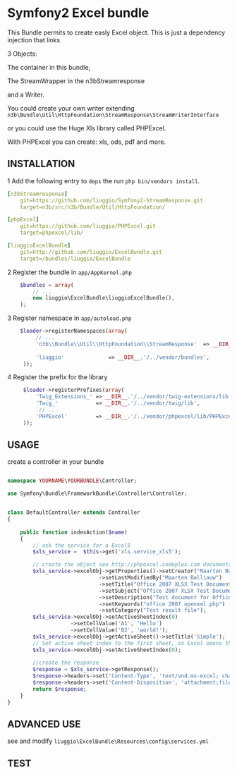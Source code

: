 Symfony2 Excel bundle
============
This Bundle permits to create easly Excel object.
This is just a dependency injection that links

3 Objects:

The container in this bundle, 

The StreamWrapper in the n3bStreamresponse

and a Writer.
 
You could create your own writer extending  ``n3b\Bundle\Util\HttpFoundation\StreamResponse\StreamWriterInterface``

or you could use the Huge Xls library called PHPExcel.

With PHPExcel you can create: xls, ods, pdf and more.



## INSTALLATION

1 Add the following entry to ``deps`` the run ``php bin/vendors install``.

``` yaml 
[n3bStreamresponse]
    git=https://github.com/liuggio/Symfony2-StreamResponse.git
	target=n3b/src/n3b/Bundle/Util/HttpFoundation/

[phpExcel]
    git=https://github.com/liuggio/PHPExcel.git
	target=phpexcel/lib/

[liuggioExcelBundle]
    git=http://github.com/liuggio/ExcelBundle.git
    target=/bundles/liuggio/ExcelBundle
```

2 Register the bundle in ``app/AppKernel.php``

``` php
    $bundles = array(
        // ...
        new liuggio\ExcelBundle\liuggioExcelBundle(),
    );
```

3  Register namespace in ``app/autoload.php``

``` php
    $loader->registerNamespaces(array(
         // ...
         'n3b\\Bundle\\Util\\HttpFoundation\\StreamResponse'  => __DIR__.'/../vendor/n3b/src',
         
         'liuggio'              => __DIR__.'/../vendor/bundles',
     ));
```


4  Register the prefix for the library

``` php
     $loader->registerPrefixes(array(
         'Twig_Extensions_' => __DIR__.'/../vendor/twig-extensions/lib',
         'Twig_'            => __DIR__.'/../vendor/twig/lib',
          // ...
         'PHPExcel'         => __DIR__.'/../vendor/phpexcel/lib/PHPExcel/Classes',
     ));
```

## USAGE

create a controller in your bundle


``` php

namespace YOURNAME\YOURBUNDLE\Controller;

use Symfony\Bundle\FrameworkBundle\Controller\Controller;


class DefaultController extends Controller
{
    
    public function indexAction($name)
    {
        // ask the service for a Excel5
        $xls_service =  $this->get('xls.service_xls5');

        // create the object see http://phpexcel.codeplex.com documentation
        $xls_service->excelObj->getProperties()->setCreator("Maarten Balliauw")
                             ->setLastModifiedBy("Maarten Balliauw")
                             ->setTitle("Office 2007 XLSX Test Document")
                             ->setSubject("Office 2007 XLSX Test Document")
                             ->setDescription("Test document for Office 2007 XLSX, generated using PHP classes.")
                             ->setKeywords("office 2007 openxml php")
                             ->setCategory("Test result file");
        $xls_service->excelObj->setActiveSheetIndex(0)
                    ->setCellValue('A1', 'Hello')
                    ->setCellValue('B2', 'world!');
        $xls_service->excelObj->getActiveSheet()->setTitle('Simple');
        // Set active sheet index to the first sheet, so Excel opens this as the first sheet
        $xls_service->excelObj->setActiveSheetIndex(0);
 
        //create the response
        $response = $xls_service->getResponse();
        $response->headers->set('Content-Type', 'text/vnd.ms-excel; charset=utf-8');
        $response->headers->set('Content-Disposition', 'attachment;filename=stdream2.xls');        
        return $response;        
    }
}

```
## ADVANCED USE

see and modify ``liuggio\ExcelBundle\Resources\config\services.yml``




## TEST

